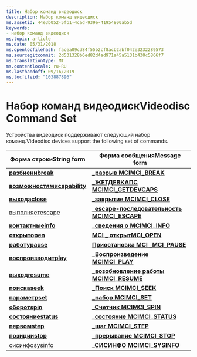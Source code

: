 ```yaml
---
title: Набор команд видеодиск
description: Набор команд видеодиск
ms.assetid: 44e3b052-5fb1-4cad-939e-41954800ab5d
keywords:
- набор команд видеодиск
ms.topic: article
ms.date: 05/31/2018
ms.openlocfilehash: facea09cd84f55b2cf8acb2abf042e3232289573
ms.sourcegitcommit: 2d531328b6ed82d4ad971a45a5131b430c5866f7
ms.translationtype: MT
ms.contentlocale: ru-RU
ms.lasthandoff: 09/16/2019
ms.locfileid: "103887896"
---
```

# <a name="videodisc-command-set"></a><span data-ttu-id="ec67f-104">Набор команд видеодиск</span><span class="sxs-lookup"><span data-stu-id="ec67f-104">Videodisc Command Set</span></span>

<span data-ttu-id="ec67f-105">Устройства видеодиск поддерживают следующий набор команд.</span><span class="sxs-lookup"><span data-stu-id="ec67f-105">Videodisc devices support the following set of commands.</span></span>



| <span data-ttu-id="ec67f-106">Форма строки</span><span class="sxs-lookup"><span data-stu-id="ec67f-106">String form</span></span>                      | <span data-ttu-id="ec67f-107">Форма сообщения</span><span class="sxs-lookup"><span data-stu-id="ec67f-107">Message form</span></span>                              |
|----------------------------------|-------------------------------------------|
| [<span data-ttu-id="ec67f-108">**разбиени**</span><span class="sxs-lookup"><span data-stu-id="ec67f-108">**break**</span></span>](break.md)           | [<span data-ttu-id="ec67f-109">**\_разрыв MCI**</span><span class="sxs-lookup"><span data-stu-id="ec67f-109">**MCI\_BREAK**</span></span>](mci-break.md)           |
| [<span data-ttu-id="ec67f-110">**возможностями**</span><span class="sxs-lookup"><span data-stu-id="ec67f-110">**capability**</span></span>](capability.md) | [<span data-ttu-id="ec67f-111">**\_ЖЕТДЕВКАПС MCI**</span><span class="sxs-lookup"><span data-stu-id="ec67f-111">**MCI\_GETDEVCAPS**</span></span>](mci-getdevcaps.md) |
| [<span data-ttu-id="ec67f-112">**выхода**</span><span class="sxs-lookup"><span data-stu-id="ec67f-112">**close**</span></span>](close.md)           | [<span data-ttu-id="ec67f-113">**\_закрытие MCI**</span><span class="sxs-lookup"><span data-stu-id="ec67f-113">**MCI\_CLOSE**</span></span>](mci-close.md)           |
| [<span data-ttu-id="ec67f-114">выполняет</span><span class="sxs-lookup"><span data-stu-id="ec67f-114">escape</span></span>](escape.md)             | [<span data-ttu-id="ec67f-115">**\_escape-последовательность MCI**</span><span class="sxs-lookup"><span data-stu-id="ec67f-115">**MCI\_ESCAPE**</span></span>](mci-escape.md)         |
| [<span data-ttu-id="ec67f-116">**контактные**</span><span class="sxs-lookup"><span data-stu-id="ec67f-116">**info**</span></span>](info.md)             | [<span data-ttu-id="ec67f-117">**\_сведения о MCI**</span><span class="sxs-lookup"><span data-stu-id="ec67f-117">**MCI\_INFO**</span></span>](mci-info.md)             |
| [<span data-ttu-id="ec67f-118">**открыт**</span><span class="sxs-lookup"><span data-stu-id="ec67f-118">**open**</span></span>](open.md)             | [<span data-ttu-id="ec67f-119">**MCI \_ открыт**</span><span class="sxs-lookup"><span data-stu-id="ec67f-119">**MCI\_OPEN**</span></span>](mci-open.md)             |
| [<span data-ttu-id="ec67f-120">**работу**</span><span class="sxs-lookup"><span data-stu-id="ec67f-120">**pause**</span></span>](pause.md)           | [<span data-ttu-id="ec67f-121">**Приостановка MCI \_**</span><span class="sxs-lookup"><span data-stu-id="ec67f-121">**MCI\_PAUSE**</span></span>](mci-pause.md)           |
| [<span data-ttu-id="ec67f-122">**воспроизводит**</span><span class="sxs-lookup"><span data-stu-id="ec67f-122">**play**</span></span>](play.md)             | [<span data-ttu-id="ec67f-123">**\_Воспроизведение MCI**</span><span class="sxs-lookup"><span data-stu-id="ec67f-123">**MCI\_PLAY**</span></span>](mci-play.md)             |
| [<span data-ttu-id="ec67f-124">**выход**</span><span class="sxs-lookup"><span data-stu-id="ec67f-124">**resume**</span></span>](resume.md)         | [<span data-ttu-id="ec67f-125">**\_возобновление работы MCI**</span><span class="sxs-lookup"><span data-stu-id="ec67f-125">**MCI\_RESUME**</span></span>](mci-resume.md)         |
| [<span data-ttu-id="ec67f-126">**поиска**</span><span class="sxs-lookup"><span data-stu-id="ec67f-126">**seek**</span></span>](seek.md)             | [<span data-ttu-id="ec67f-127">**\_Поиск MCI**</span><span class="sxs-lookup"><span data-stu-id="ec67f-127">**MCI\_SEEK**</span></span>](mci-seek.md)             |
| [<span data-ttu-id="ec67f-128">**параметр**</span><span class="sxs-lookup"><span data-stu-id="ec67f-128">**set**</span></span>](set.md)               | [<span data-ttu-id="ec67f-129">**\_набор MCI**</span><span class="sxs-lookup"><span data-stu-id="ec67f-129">**MCI\_SET**</span></span>](mci-set.md)               |
| [<span data-ttu-id="ec67f-130">**оборот**</span><span class="sxs-lookup"><span data-stu-id="ec67f-130">**spin**</span></span>](spin.md)             | [<span data-ttu-id="ec67f-131">**\_Счетчик MCI**</span><span class="sxs-lookup"><span data-stu-id="ec67f-131">**MCI\_SPIN**</span></span>](mci-spin.md)             |
| [<span data-ttu-id="ec67f-132">**состояние**</span><span class="sxs-lookup"><span data-stu-id="ec67f-132">**status**</span></span>](status.md)         | [<span data-ttu-id="ec67f-133">**\_состояние MCI**</span><span class="sxs-lookup"><span data-stu-id="ec67f-133">**MCI\_STATUS**</span></span>](mci-status.md)         |
| [<span data-ttu-id="ec67f-134">**первом**</span><span class="sxs-lookup"><span data-stu-id="ec67f-134">**step**</span></span>](step.md)             | [<span data-ttu-id="ec67f-135">**\_шаг MCI**</span><span class="sxs-lookup"><span data-stu-id="ec67f-135">**MCI\_STEP**</span></span>](mci-step.md)             |
| [<span data-ttu-id="ec67f-136">**позиции**</span><span class="sxs-lookup"><span data-stu-id="ec67f-136">**stop**</span></span>](stop.md)             | [<span data-ttu-id="ec67f-137">**\_прерывание MCI**</span><span class="sxs-lookup"><span data-stu-id="ec67f-137">**MCI\_STOP**</span></span>](mci-stop.md)             |
| [<span data-ttu-id="ec67f-138">сисинфо</span><span class="sxs-lookup"><span data-stu-id="ec67f-138">sysinfo</span></span>](sysinfo.md)           | [<span data-ttu-id="ec67f-139">**\_СИСИНФО MCI**</span><span class="sxs-lookup"><span data-stu-id="ec67f-139">**MCI\_SYSINFO**</span></span>](mci-sysinfo.md)       |



 

 

 




